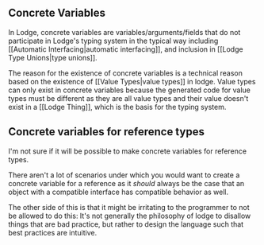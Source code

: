 ## Concrete Variables

In Lodge, concrete variables are variables/arguments/fields that do not participate in Lodge's typing system in the typical way including [[Automatic Interfacing|automatic interfacing]], and inclusion in [[Lodge Type Unions|type unions]].


The reason for the existence of concrete variables is a technical reason based on the existence of [[Value Types|value types]] in lodge. Value types can only exist in concrete variables because the generated code for value types must be different as they are all value types and their value doesn't exist in a [[Lodge Thing]], which is the basis for the typing system.


## Concrete variables for reference types
I'm not sure if it will be possible to make concrete variables for reference types.


There aren't a lot of scenarios under which you would want to create a concrete variable for a reference as it *should* always be the case that an object with a compatible interface has compatible behavior as well.

The other side of this is that it might be irritating to the programmer to not be allowed to do this: It's not generally the philosophy of lodge to disallow things that are bad practice, but rather to design the language such that best practices are intuitive.

